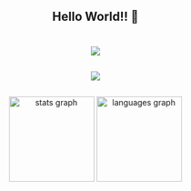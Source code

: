 


<h2 align="center">Hello World!! 👋 </h2>

###
<h1>
<p align="center">
    <img src="https://readme-typing-svg.demolab.com/?lines=I'm Maher Tubasi%20;&font=Fira%20Code&center=true&width=440&height=45&vCenter=true&pause=1000&size=22" /></a>
  
</p>
<p align="center">
  <a href="https://github.com/DenverCoder1/readme-typing-svg">
    <img src="https://readme-typing-svg.herokuapp.com?lines=Computer+Science+Apprenticeship;Software+Engineer;&center=true&width=500&height=50">
  </a>
</p>
</h1>


<div align="center">
  <img src="https://github-readme-stats.vercel.app/api?username=tubasi18&hide_title=false&hide_rank=false&show_icons=true&include_all_commits=true&count_private=true&disable_animations=false&theme=dracula&locale=en&hide_border=false" height="150" alt="stats graph"  />
  <img src="https://github-readme-stats.vercel.app/api/top-langs?username=tubasi18&locale=en&hide_title=false&layout=compact&card_width=320&langs_count=5&theme=dracula&hide_border=false" height="150" alt="languages graph"  />
</div>







